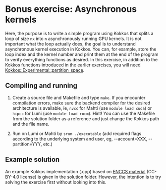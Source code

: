 # Bonus exercise: Asynchronous kernels

Here, the purpose is to write a simple program using Kokkos that splits a loop of size `nx` into `n` asynchronously running GPU kernels. It is not important what the loop actually does, the goal is to understand asynchronous kernel execution in Kokkos. You can, for example, store the loop index and the kernel number and print them at the end of the program to verify everything functions as desired. In this exercise, in addition to the Kokkos functions introduced in the earlier exercises, you will need [Kokkos::Experimental::partition_space](https://kokkos.org/kokkos-core-wiki/API/core/spaces/partition_space.html). 

## Compiling and running

1. Create a source file and Makefile and type `make`. If you encounter compilation errors, make sure the backend compiler for the desired architecture is available, ie, `nvcc` for Mahti (use `module load cuda`) or `hipcc` for Lumi (use `module load rocm`). Hint! You can use the Makefile from the solution folder as a reference and just change the Kokkos path and the file name.

3. Run on Lumi or Mahti by `srun ./executable` (add required flags according to the underlying system and user, eg, --account=XXX, --partition=YYY, etc.)

## Example solution
An example Kokkos implementation (.cpp) based on [ENCCS material](https://enccs.github.io/gpu-programming/10-portable-kernel-models/) (CC-BY-4.0 license) is given in the solution folder. However, the intention is to try solving the exercise first without looking into this.

